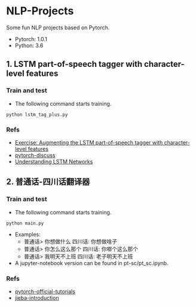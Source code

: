 # NLP-Projects
Some fun NLP projects based on Pytorch.
- Pytorch: 1.0.1
- Python: 3.6
## 1. LSTM part-of-speech tagger with character-level features
### Train and test

- The following command starts training.

```
python lstm_tag_plus.py
```
### Refs
- [Exercise: Augmenting the LSTM part-of-speech tagger with character-level features](https://pytorch.org/tutorials/beginner/nlp/sequence_models_tutorial.html#sphx-glr-beginner-nlp-sequence-models-tutorial-py)
- [pytorch-discuss](https://discuss.pytorch.org/t/implementation-augmenting-the-lstm-part-of-speech-tagger-with-character-level-features/10221/5)
- [Understanding LSTM Networks](https://colah.github.io/posts/2015-08-Understanding-LSTMs/)

## 2. 普通话-四川话翻译器
### Train and test

- The following command starts training.

```
python main.py
```
- Examples:
  * 普通话> 你想做什么  四川话: 你想做啥子
  * 普通话> 你怎么这么那个  四川话: 你啷个这么那个
  * 普通话> 我明天不上班 四川话: 老子明天不上班
- A jupyter-notebook version can be found in pt-sc/pt_sc.ipynb.

### Refs
- [pytorch-official-tutorials](https://pytorch.org/tutorials/intermediate/seq2seq_translation_tutorial.html)
- [jieba-introduction](https://github.com/fxsjy/jieba)

